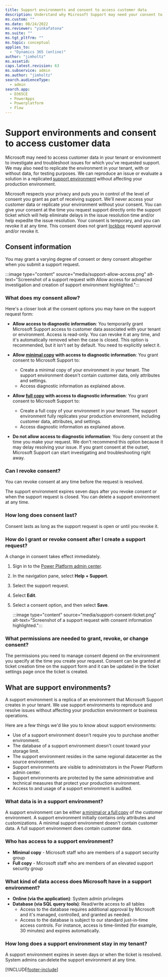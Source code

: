 ```yaml
---
title: Support environments and consent to access customer data
description: Understand why Microsoft Support may need your consent to access your customer data and create a support environment in your tenant to resolve an issue.
ms.custom: ""
ms.date: 08/24/2022
ms.reviewer: "yinkafatona"
ms.suite: ""
ms.tgt_pltfrm: ""
ms.topic: conceptual
applies_to: 
  - "Dynamics 365 (online)"
author: "jimholtz"
ms.assetid: 
caps.latest.revision: 63
ms.subservice: admin
ms.author: "jimholtz"
search.audienceType: 
  - admin
search.app:
  - D365CE
  - PowerApps
  - Powerplatform
  - Flow
---
```


# Support environments and consent to access customer data

Microsoft may need to access customer data in your tenant or environment to investigate and troubleshoot issues for which you've requested support.  We may also need to replicate the environment in your tenant, with or without data, for testing purposes. We can reproduce an issue or evaluate a solution in a replicated [support environment](#what-are-support-environments) without affecting your production environment. 

Microsoft respects your privacy and puts you in control of the level of consent you grant as part of receiving support. We'll never access your customer data or replicate your environment without your consent. You can give your consent at the time you request support directly onto the support ticket which will help eliminate delays in the issue resolution time and/or help expedite the issue resolution.  Your consent is temporary, and you can revoke it at any time. This consent does not grant [lockbox](about-lockbox.md) request approval and/or revoke it.  

## Consent information

You may grant a varying degree of consent or deny consent altogether when you submit a support request.

  :::image type="content" source="media/support-allow-access.png" alt-text="Screenshot of a support request with Allow access for advanced investigation and creation of support environment highlighted.":::

### What does my consent allow?

Here's a closer look at the consent options you may have on the support request form:

- **Allow access to diagnostic information**: You temporarily grant Microsoft Support access to customer data associated with your tenant or environment. Access is read-only. You can revoke it at any time, and it's automatically removed when the case is closed. This option is recommended, but it isn't set by default. You need to explicitly select it.

- **Allow [minimal copy](copy-environment.md#copy-over-customizations-and-schemas-only) with access to diagnostic information**: You grant consent to Microsoft Support to:
  - Create a minimal copy of your environment in your tenant. The support environment doesn't contain customer data, only attributes and settings.
  - Access diagnostic information as explained above.

- **Allow [full copy](copy-environment.md#copy-over-everything) with access to diagnostic information**: You grant consent to Microsoft Support to:
  - Create a full copy of your environment in your tenant. The support environment fully replicates your production environment, including customer data, attributes, and settings.
  - Access diagnostic information as explained above.  

- **Do not allow access to diagnostic information**: You deny consent at the time you make your request. We don't recommend this option because it may delay resolving your issue. If you grant consent at the outset, Microsoft Support can start investigating and troubleshooting right away.

### Can I revoke consent?

You can revoke consent at any time before the request is resolved.

The support environment expires seven days after you revoke consent or when the support request is closed. You can delete a support environment at any time.

### How long does consent last?

Consent lasts as long as the support request is open or until you revoke it.

### How do I grant or revoke consent after I create a support request?

A change in consent takes effect immediately.

1. Sign in to the [Power Platform admin center](https://admin.powerplatform.microsoft.com).
1. In the navigation pane, select **Help + Support**.
1. Select the support request.
1. Select **Edit**.
1. Select a consent option, and then select **Save**.

    :::image type="content" source="media/support-consent-ticket.png" alt-text="Screenshot of a support request with consent information highlighted.":::

### What permissions are needed to grant, revoke, or change consent?  

The permissions you need to manage consent depend on the environment you specify at the time you create your request. Consent can be granted at ticket creation time on the support form and it can be updated in the ticket settings page once the ticket is created. 

## What are support environments?

A support environment is a replica of an environment that Microsoft Support creates in your tenant. We use support environments to reproduce and resolve issues without affecting your production environment or business operations.

Here are a few things we'd like you to know about support environments:

- Use of a support environment doesn't require you to purchase another environment.
- The database of a support environment doesn't count toward your storage limit.
- The support environment resides in the same regional datacenter as the source environment.
- Support environments are visible to administrators in the Power Platform admin center.
- Support environments are protected by the same administrative and technical measures that protect your production environment.
- Access to and usage of a support environment is audited.

### What data is in a support environment?

A support environment can be either [a minimal or a full copy](#what-does-my-consent-allow) of the customer environment. A support environment initially contains only attributes and customizations. A minimal support environment doesn't contain customer data. A full support environment does contain customer data.

### Who has access to a support environment?

- **Minimal copy** - Microsoft staff who are members of a support security group
- **Full copy** - Microsoft staff who are members of an elevated support security group

### What kind of data access does Microsoft have in a support environment?

- **Online (via the application)**: System admin privileges
- **Database (via SQL query tools)**: Read/write access to all tables
  - Access to the database requires additional approval by Microsoft and it's managed, controlled, and granted as needed.
  - Access to the database is subject to our standard just-in-time access controls. For instance, access is time-limited (for example, 30 minutes) and expires automatically.

### How long does a support environment stay in my tenant?

A support environment expires in seven days or when the ticket is resolved. System admins can delete the support environment at any time.





[!INCLUDE[footer-include](../includes/footer-banner.md)]
